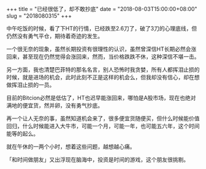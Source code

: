 +++
title = "已经很低了，却不敢抄底"
date = "2018-08-03T15:00:00+08:00"
slug = "2018080315"
+++

中午吃饭的时候，看了下HT的行情，已经跌至2.6刀了，破了3刀的心理底线，但仍然没有勇气平仓，期待着奇迹的发生。

一个很无奈的现象，虽然长期投资有很理性的认识，虽然曾深信HT长期必然会涨回来，甚至现在仍然觉得会涨回来，然而，当价格跌跌不休，这种深信不堪一击。

另一方面，我也清楚巴菲特的那名名言，别人恐怖时我贪婪，所有人都挥泪止损的时候，就是进场的机会，此时此刻不正是这样的机会么，但我却没有信心，却在想做挥泪止损的一员。

目前的Bitcion必然是低估了，HT也迟早能涨回来，哪怕是A股市场，现在也绝对满地的便宜货，然并卵，没有勇气抄底。

再一个让人无奈的事，虽然知道机会来了，很多便宜货随便买，但什么时候能价值回归，什么时候能进入大牛市，可能一个月，可能一年，也可能五六年，这个时间能等的起么。

就在午休的一两个小时，想着这些问题，越想越心痛。

「和时间做朋友」又出浮现在脑海中，投资是时间的游戏，这个朋友很挑剔。


